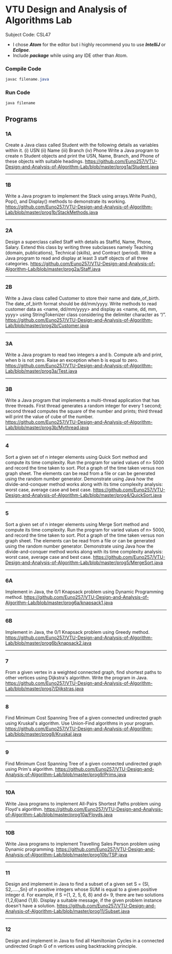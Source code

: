 # VTU Design and Analysis of Algorithms Lab
Subject Code: CSL47
- I chose ***Atom*** for the editor but i highly recommend you to use ***IntelliJ*** or ***Eclipse***.
- Include ***package*** while using any IDE other than Atom.

### Compile Code
```java
javac filename.java
```
### Run Code
```java
java filename
```

## Programs

### 1A
Create a Java class called Student with the following details as variables within it. (i)	USN (ii)	Name (iii)	Branch (iv) Phone Write a Java program to create n Student objects and print the USN, Name, Branch, and Phone of these objects with suitable headings.
https://github.com/Euno257/VTU-Design-and-Analysis-of-Algorithm-Lab/blob/master/prog1a/Student.java

---
### 1B
Write a Java program to implement the Stack using arrays.Write Push(), Pop(), and Display() methods to demonstrate its working.
https://github.com/Euno257/VTU-Design-and-Analysis-of-Algorithm-Lab/blob/master/prog1b/StackMethods.java

---
### 2A
Design a superclass called Staff with details as StaffId, Name, Phone, Salary. Extend this class by writing three subclasses namely Teaching (domain, publications), Technical (skills), and Contract (period). Write a Java program to read and display at least 3 staff objects of all three categories.
https://github.com/Euno257/VTU-Design-and-Analysis-of-Algorithm-Lab/blob/master/prog2a/Staff.java

---
### 2B
Write a Java class called Customer to store their name and date_of_birth. The date_of_birth format should be dd/mm/yyyy. Write methods to read customer data as <name, dd/mm/yyyy> and display as <name, dd, mm, yyyy> using StringTokenizer class considering the delimiter character as “/”.
https://github.com/Euno257/VTU-Design-and-Analysis-of-Algorithm-Lab/blob/master/prog2b/Customer.java

---
### 3A
Write a Java program to read two integers a and b. Compute a/b and print, when b is not zero. Raise an exception when b is equal to zero.
https://github.com/Euno257/VTU-Design-and-Analysis-of-Algorithm-Lab/blob/master/prog3a/Test.java

---
### 3B
Write a Java program that implements a multi-thread application that has three threads. First thread generates a random integer for every 1 second; second thread computes the square of the number and prints; third thread will print the value of cube of the number.
https://github.com/Euno257/VTU-Design-and-Analysis-of-Algorithm-Lab/blob/master/prog3b/Mythread.java

---
### 4
Sort a given set of n integer elements using Quick Sort method and compute its time complexity. Run the program for varied values of n> 5000 and record the time taken to sort. Plot a graph of the time taken versus non graph sheet. The elements can be read from a file or can be generated using the random number generator. Demonstrate using Java how the divide-and-conquer method works along with its time complexity analysis: worst case, average case and best case.
https://github.com/Euno257/VTU-Design-and-Analysis-of-Algorithm-Lab/blob/master/prog4/QuickSort.java

---
### 5
Sort a given set of n integer elements using Merge Sort method and compute its time complexity. Run the program for varied values of n> 5000, and record the time taken to sort. Plot a graph of the time taken versus non graph sheet. The elements can be read from a file or can be generated using the random number generator. Demonstrate using Java how the divide-and-conquer method works along with its time complexity analysis: worst case, average case and best case.
https://github.com/Euno257/VTU-Design-and-Analysis-of-Algorithm-Lab/blob/master/prog5/MergeSort.java

---
### 6A
Implement in Java, the 0/1 Knapsack problem using Dynamic Programming method.
https://github.com/Euno257/VTU-Design-and-Analysis-of-Algorithm-Lab/blob/master/prog6a/knapsack1.java

---
### 6B
Implement in Java, the 0/1 Knapsack problem using Greedy method.
https://github.com/Euno257/VTU-Design-and-Analysis-of-Algorithm-Lab/blob/master/prog6b/knapsack2.java

---
### 7
From a given vertex in a weighted connected graph, find shortest paths to other vertices using Dijkstra's algorithm. Write the program in Java.
https://github.com/Euno257/VTU-Design-and-Analysis-of-Algorithm-Lab/blob/master/prog7/Dijkstras.java

---
### 8
Find Minimum Cost Spanning Tree of a given connected undirected graph using Kruskal's algorithm. Use Union-Find algorithms in your program.
https://github.com/Euno257/VTU-Design-and-Analysis-of-Algorithm-Lab/blob/master/prog8/Kruskal.java

---
### 9
Find Minimum Cost Spanning Tree of a given connected undirected graph using Prim's algorithm.
https://github.com/Euno257/VTU-Design-and-Analysis-of-Algorithm-Lab/blob/master/prog9/Prims.java

---
### 10A
Write Java programs to implement All-Pairs Shortest Paths problem using Floyd's algorithm.
https://github.com/Euno257/VTU-Design-and-Analysis-of-Algorithm-Lab/blob/master/prog10a/Floyds.java

---
### 10B
Write Java programs to implement Travelling Sales Person problem using Dynamic programming.
https://github.com/Euno257/VTU-Design-and-Analysis-of-Algorithm-Lab/blob/master/prog10b/TSP.java

---
### 11
Design and implement in Java to find a subset of a given set S = {Sl, S2,.....,Sn} of n positive integers whose SUM is equal to a given positive integer d. For example, if S ={1, 2, 5, 6, 8} and d= 9, there are two solutions {1,2,6}and {1,8}. Display a suitable message, if the given problem instance doesn't have a solution.
https://github.com/Euno257/VTU-Design-and-Analysis-of-Algorithm-Lab/blob/master/prog11/Subset.java

---
### 12
Design and implement in Java to find all Hamiltonian Cycles in a connected undirected Graph G of n vertices using backtracking principle.
